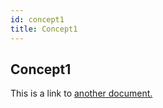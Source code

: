 ```yaml
---
id: concept1
title: Concept1
---
```


## Concept1
This is a link to [another document.](intro/mission.md)  
